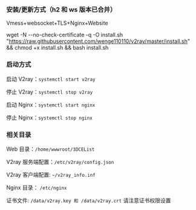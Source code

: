 ### 安装/更新方式（h2 和 ws 版本已合并）
Vmess+websocket+TLS+Nginx+Website

wget -N --no-check-certificate -q -O install.sh "https://raw.githubusercontent.com/wenge110110/v2ray/master/install.sh" && chmod +x install.sh && bash install.sh

### 启动方式

启动 V2ray：`systemctl start v2ray`

停止 V2ray：`systemctl stop v2ray`

启动 Nginx：`systemctl start nginx`

停止 Nginx：`systemctl stop nginx`

### 相关目录

Web 目录：`/home/wwwroot/3DCEList`

V2ray 服务端配置：`/etc/v2ray/config.json`

V2ray 客户端配置: `~/v2ray_info.inf`

Nginx 目录： `/etc/nginx`

证书文件: `/data/v2ray.key 和 /data/v2ray.crt` 请注意证书权限设置


